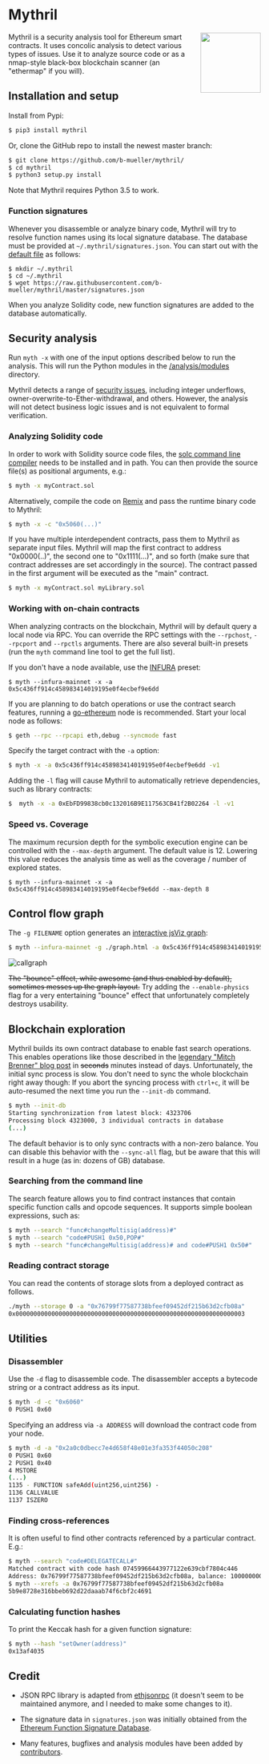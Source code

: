 # Mythril

<img height="120px" align="right" src="/static/mythril.png"/>

Mythril is a security analysis tool for Ethereum smart contracts. It uses concolic analysis to detect various types of issues. Use it to analyze source code or as a nmap-style black-box blockchain scanner (an "ethermap" if you will).

## Installation and setup

Install from Pypi:

```bash
$ pip3 install mythril
```

Or, clone the GitHub repo to install the newest master branch:

```bash
$ git clone https://github.com/b-mueller/mythril/
$ cd mythril
$ python3 setup.py install
```

Note that Mythril requires Python 3.5 to work.

### Function signatures

Whenever you disassemble or analyze binary code, Mythril will try to resolve function names using its local signature database. The database must be provided at `~/.mythril/signatures.json`. You can start out with the [default file](signatures.json) as follows:

```
$ mkdir ~/.mythril
$ cd ~/.mythril
$ wget https://raw.githubusercontent.com/b-mueller/mythril/master/signatures.json
```

When you analyze Solidity code, new function signatures are added to the database automatically.

## Security analysis

Run `myth -x` with one of the input options described below to run the analysis. This will run the Python modules in the [/analysis/modules](https://github.com/b-mueller/mythril/tree/master/mythril/analysis/modules) directory. 

Mythril detects a range of [security issues](security_checks.md), including integer underflows, owner-overwrite-to-Ether-withdrawal, and others. However, the analysis will not detect business logic issues and is not equivalent to formal verification.

### Analyzing Solidity code

In order to work with Solidity source code files, the [solc command line compiler](http://solidity.readthedocs.io/en/develop/using-the-compiler.html) needs to be installed and in path. You can then provide the source file(s) as positional arguments, e.g.:

```bash
$ myth -x myContract.sol
```

Alternatively, compile the code on [Remix](http://remix.ethereum.org) and pass the runtime binary code to Mythril:

```bash
$ myth -x -c "0x5060(...)"
```

If you have multiple interdependent contracts, pass them to Mythril as separate input files. Mythril will map the first contract to address "0x0000(..)", the second one to "0x1111(...)", and so forth (make sure that contract addresses are set accordingly in the source). The contract passed in the first argument will be executed as the "main" contract.

```bash
$ myth -x myContract.sol myLibrary.sol
```

### Working with on-chain contracts

When analyzing contracts on the blockchain, Mythril will by default query a local node via RPC. You can override the RPC settings with the `--rpchost`, `--rpcport` and `--rpctls` arguments. There are also several built-in presets (run the `myth` command line tool to get the full list). 

If you don't have a node available, use the [INFURA](https://infura.io) preset:


```
$ myth --infura-mainnet -x -a 0x5c436ff914c458983414019195e0f4ecbef9e6dd
```


If you are planning to do batch operations or use the contract search features, running a [go-ethereum](https://github.com/ethereum/go-ethereum) node is recommended. Start your local node as follows:

```bash
$ geth --rpc --rpcapi eth,debug --syncmode fast
```

Specify the target contract with the `-a` option:

```bash
$ myth -x -a 0x5c436ff914c458983414019195e0f4ecbef9e6dd -v1
```

Adding the `-l` flag will cause Mythril to automatically retrieve dependencies, such as library contracts:

```bash
$  myth -x -a 0xEbFD99838cb0c132016B9E117563CB41f2B02264 -l -v1
```

### Speed vs. Coverage

The maximum recursion depth for the symbolic execution engine can be controlled with the `--max-depth` argument. The default value is 12. Lowering this value reduces the analysis time as well as the coverage / number of explored states.

```
$ myth --infura-mainnet -x -a 0x5c436ff914c458983414019195e0f4ecbef9e6dd --max-depth 8
```

## Control flow graph

The `-g FILENAME` option generates an [interactive jsViz graph](http://htmlpreview.github.io/?https://github.com/b-mueller/mythril/blob/master/static/mythril.html):

```bash
$ myth --infura-mainnet -g ./graph.html -a 0x5c436ff914c458983414019195e0f4ecbef9e6dd --max-depth 8
```

![callgraph](https://raw.githubusercontent.com/b-mueller/mythril/master/static/callgraph7.png "Call graph")

~~The "bounce" effect, while awesome (and thus enabled by default), sometimes messes up the graph layout.~~ Try adding the `--enable-physics` flag for a very entertaining "bounce" effect that unfortunately completely destroys usability.

## Blockchain exploration

Mythril builds its own contract database to enable fast search operations. This enables operations like those described in the [legendary "Mitch Brenner" blog post](https://medium.com/@rtaylor30/how-i-snatched-your-153-037-eth-after-a-bad-tinder-date-d1d84422a50b) in ~~seconds~~ minutes instead of days. Unfortunately, the initial sync process is slow. You don't need to sync the whole blockchain right away though: If you abort the syncing process with `ctrl+c`, it will be auto-resumed the next time you run the `--init-db` command.

```bash
$ myth --init-db
Starting synchronization from latest block: 4323706
Processing block 4323000, 3 individual contracts in database
(...)
```

The default behavior is to only sync contracts with a non-zero balance. You can disable this behavior with the `--sync-all` flag, but be aware that this will result in a huge (as in: dozens of GB) database.

### Searching from the command line

The search feature allows you to find contract instances that contain specific function calls and opcode sequences. It supports simple boolean expressions, such as:

```bash
$ myth --search "func#changeMultisig(address)#"
$ myth --search "code#PUSH1 0x50,POP#"
$ myth --search "func#changeMultisig(address)# and code#PUSH1 0x50#"
```

### Reading contract storage

You can read the contents of storage slots from a deployed contract as follows.

```bash
./myth --storage 0 -a "0x76799f77587738bfeef09452df215b63d2cfb08a"
0x0000000000000000000000000000000000000000000000000000000000000003
```

## Utilities

### Disassembler

Use the `-d` flag to disassemble code. The disassembler accepts a bytecode string or a contract address as its input.

```bash
$ myth -d -c "0x6060"
0 PUSH1 0x60
```

Specifying an address via `-a ADDRESS` will download the contract code from your node.

```bash
$ myth -d -a "0x2a0c0dbecc7e4d658f48e01e3fa353f44050c208"
0 PUSH1 0x60
2 PUSH1 0x40
4 MSTORE
(...)
1135 - FUNCTION safeAdd(uint256,uint256) -
1136 CALLVALUE
1137 ISZERO
```

### Finding cross-references

It is often useful to find other contracts referenced by a particular contract. E.g.:

```bash
$ myth --search "code#DELEGATECALL#"
Matched contract with code hash 07459966443977122e639cbf7804c446
Address: 0x76799f77587738bfeef09452df215b63d2cfb08a, balance: 1000000000000000
$ myth --xrefs -a 0x76799f77587738bfeef09452df215b63d2cfb08a
5b9e8728e316bbeb692d22daaab74f6cbf2c4691
```

### Calculating function hashes

To print the Keccak hash for a given function signature:

```bash
$ myth --hash "setOwner(address)"
0x13af4035
```

## Credit

- JSON RPC library is adapted from [ethjsonrpc](https://github.com/ConsenSys/ethjsonrpc) (it doesn't seem to be maintained anymore, and I needed to make some changes to it).

- The signature data in `signatures.json` was initially obtained from the [Ethereum Function Signature Database](https://www.4byte.directory).

- Many features, bugfixes and analysis modules have been added by [contributors](https://github.com/b-mueller/mythril/graphs/contributors).
